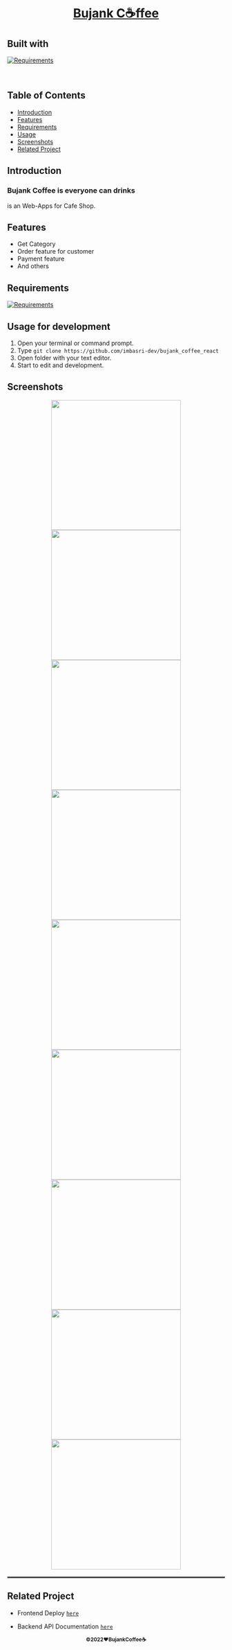 <h1 align="center"><u>Bujank C☕ffee</u></h1>
<p align="left">
<h2>Built with</h2>
</p>

[![Requirements](https://skillicons.dev/icons?i=react,nodejs,postgres,express)](https://skillicons.dev)

<br>

## Table of Contents

-  [Introduction](#introduction)
-  [Features](#features)
-  [Requirements](#requirements)
-  [Usage](#usage-for-development)
-  [Screenshots](#screenshots)
-  [Related Project](#related-project)

## Introduction

<h3>Bujank Coffee is everyone can drinks</h3>
<p>is an Web-Apps for Cafe Shop.</p>

## Features

-  Get Category
-  Order feature for customer
-  Payment feature
-  And others

## Requirements

[![Requirements](https://skillicons.dev/icons?i=figma,nodejs,vscode,vercel)](https://skillicons.dev)

## Usage for development

1. Open your terminal or command prompt.
2. Type `git clone https://github.com/imbasri-dev/bujank_coffee_react`
3. Open folder with your text editor.
4. Start to edit and development.

## Screenshots

<table border="2">
    <div align="center">
        <img width="300" height="300" src="./src/assets/github/home.png">
        <img width="300" height="300" src="./src/assets/github/Login.png">
        <img width="300" height="300" src="./src/assets/github/Signup.png">
        <img width="300" height="300" src="./src/assets/github/Product.png">
        <img width="300" height="300" src="./src/assets/github/Product-detail.png">
        <img width="300" height="300" src="./src/assets/github/Payment.png">
        <img width="300" height="300" src="./src/assets/github/Profile.png">
        <img width="300" height="300" src="./src/assets/github/Forgot-Password.png">
        <img width="300" height="300" src="./src/assets/github/History.png">
    </div>
</table>

## Related Project

-  Frontend Deploy [`here`](https://bujank-coffee.netlify.app/)

-  Backend API Documentation [`here`](https://documenter.getpostman.com/view/23706970/2s847ESaNS)

<p align="center"><sub><b>&copy;2022❤️BujankCoffee☕</b></sub> </p>
